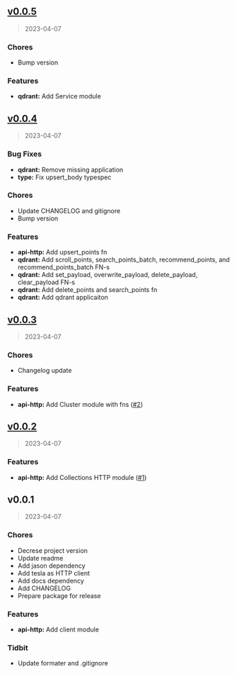 
<a name="v0.0.5"></a>
## [v0.0.5](https://github.com/marinac-dev/qdrant/compare/v0.0.4...v0.0.5)

> 2023-04-07

### Chores

* Bump version

### Features

* **qdrant:** Add Service module


<a name="v0.0.4"></a>
## [v0.0.4](https://github.com/marinac-dev/qdrant/compare/v0.0.3...v0.0.4)

> 2023-04-07

### Bug Fixes

* **qdrant:** Remove missing application
* **type:** Fix upsert_body typespec

### Chores

* Update CHANGELOG and gitignore
* Bump version

### Features

* **api-http:** Add upsert_points fn
* **qdrant:** Add scroll_points, search_points_batch, recommend_points, and recommend_points_batch FN-s
* **qdrant:** Add set_payload, overwrite_payload, delete_payload, clear_payload FN-s
* **qdrant:** Add delete_points and search_points fn
* **qdrant:** Add qdrant applicaiton


<a name="v0.0.3"></a>
## [v0.0.3](https://github.com/marinac-dev/qdrant/compare/v0.0.2...v0.0.3)

> 2023-04-07

### Chores

* Changelog update

### Features

* **api-http:** Add Cluster module with fns ([#2](https://github.com/marinac-dev/qdrant/issues/2))


<a name="v0.0.2"></a>
## [v0.0.2](https://github.com/marinac-dev/qdrant/compare/v0.0.1...v0.0.2)

> 2023-04-07

### Features

* **api-http:** Add Collections HTTP module ([#1](https://github.com/marinac-dev/qdrant/issues/1))


<a name="v0.0.1"></a>
## v0.0.1

> 2023-04-07

### Chores

* Decrese project version
* Update readme
* Add jason dependency
* Add tesla as HTTP client
* Add docs dependency
* Add CHANGELOG
* Prepare package for release

### Features

* **api-http:** Add client module

### Tidbit

* Update formater and .gitignore

